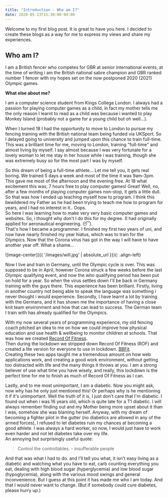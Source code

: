 ```yaml
---
title: "Introduction - Who am I?"
date: 2020-05-23T15:30:00-04:00
---
```


Welcome to my first blog post. It is great to have you here. I decided to create these blogs 
as a way for me to express my views and share my experiences. 

## Who am I?

I am a British fencer who competes for GBR at senior international events, at the time of 
writing i am the British national sabre champion and GBR ranked number 1 fencer with my hopes 
set on the now postponed 2020 (2021) Olympic games.  
  
**What else about me?**
  
I am a computer science student from Kings College London. I always had a passion for playing computer games as 
a child, in fact my mother tells me the only reason I learnt to read as a child was because i wanted to play Monkey 
Island (probably not a game for a young child but oh well...).  

When I turned 18 I had the opportunity to move to London to pursue my fencing training with the British national team
being funded via UKSport. So I delayed going to university and jumped upon this chance to train full-time.  
This was a brilliant time for me, moving to London, training "full-time" and almost
living by myself. I say almost because I was very fortunate for a lovely woman to let me stay in her house 
while i was training, though she was extremely busy so for the most part I was by myself.

So this dream of being a full-time athlete... Let me tell you, it gets real boring. We trained 5 days a week
and most of the time it was 9am-3pm. This gave me most of the afternoon and the evening free. At 18 what 
excitement this was, 7 hours free to play computer games! Great! Well, no, after a few months of playing computer 
games non-stop, it gets a little dull. So that was how I ended up teaching myself how to program. I think this 
bewildered my Father as he had been trying to teach me how to program for years, and I had no interest in it.. Oops.  
So here I was learning how to make very very basic computer games and websites. So, i thought why don't I do this
for my degree. (I had originally applied for aeronautical engineering. :sleeping:).  
That's how I became a programmer. I finished my first two years of uni, and now have nearly finished my year 
hiatus, which was to train for the Olympics. Now that the Corona virus has got in the way I will have to have another 
year off. What a shame...

![image-center]({{ '/images/will.jpg' | absolute_url }}){: .align-left}


Now I live and train in Germany, until the Olympic cycle is over. This was supposed to be in April, however Corona 
struck a few weeks before the last Olympic qualifying event, and now the who qualifying period has been put 
on hold for a year. So when the virus settles down I'll be back in Germany training with the guys there. This experience 
has been brilliant. Firstly, living in another country not being able to speak the language was something i never 
thought i would experience. Secondly, I have learnt a lot by training with the Germans, and it has shown me 
the importance of having a close knit team environment and how that can lead to success. The German team I 
train with has already qualified for the Olympics.

With my now several years of programming experience, my old fencing coach pitched an idea to me on how we could 
improve how physical education and use health & wellbeing to monitor children at schools. That was how we created 
[Record Of Fitness](https://www.recordoffitness.com).  
Then during the lockdown we stripped down Record Of Fitness (ROF) and created a lite version for everyone to use 
in lockdown. [BBFit](https://www.recordoffitness.com/bbfit).  
Creating these two apps taught me a tremendous amount on how web applications work, and creating a good work 
environment, without getting too distracted with life and the many things it throws at you. 
I am a strong believer of use what time you have wisely, and really, this lockdown is the perfect time for 
me to finish as much of Record Of Fitness as I can.

Lastly, and to me most unimportant, I am a diabetic. Now you might ask, now why has he only just mentioned this! Or 
perhaps why is he mentioning it if it's unimportant. Well the truth of it is, I just don't care that I'm 
diabetic. I found out when i was 16 years old, which is quite late for a T1 diabetic. I will always remember finding out 
and my Mother being more upset about it than I was, somehow she was blaming herself. Anyway, with my dream of becoming a 
fighter pilot in the gutter (no diabetics are allowed in any of the armed forces), I refused to let diabetes ruin my 
chances at becoming a good athlete. I was always a hard worker, so now, I would just have to work even harder and not 
let diabetes take over my life.  
An annoying but surprisingly useful quote: 
> Control the controllables. - insufferable people 

And that was what I had to do. and I'll tell you what, it isn't easy living as a diabetic and watching what you have to 
eat, carb counting everything you eat, dealing with high blood sugar (hyperglycemia) and low blood sugar (hypoglycemia), 
along with the various mood swings and general inconvenience. But I guess at this point it has made me who I am today. 
And that I would never want to change. (But if somebody could cure diabetes, please hurry up.)





  
